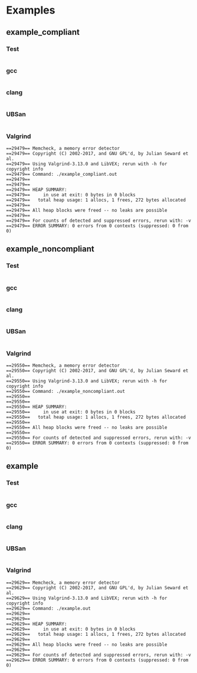 # Examples
## example_compliant
### Test
```
```
### gcc
```
```
### clang
```
```
### UBSan
```
```
### Valgrind
```
==29479== Memcheck, a memory error detector
==29479== Copyright (C) 2002-2017, and GNU GPL'd, by Julian Seward et al.
==29479== Using Valgrind-3.13.0 and LibVEX; rerun with -h for copyright info
==29479== Command: ./example_compliant.out
==29479== 
==29479== 
==29479== HEAP SUMMARY:
==29479==     in use at exit: 0 bytes in 0 blocks
==29479==   total heap usage: 1 allocs, 1 frees, 272 bytes allocated
==29479== 
==29479== All heap blocks were freed -- no leaks are possible
==29479== 
==29479== For counts of detected and suppressed errors, rerun with: -v
==29479== ERROR SUMMARY: 0 errors from 0 contexts (suppressed: 0 from 0)
```
## example_noncompliant
### Test
```
```
### gcc
```
```
### clang
```
```
### UBSan
```
```
### Valgrind
```
==29550== Memcheck, a memory error detector
==29550== Copyright (C) 2002-2017, and GNU GPL'd, by Julian Seward et al.
==29550== Using Valgrind-3.13.0 and LibVEX; rerun with -h for copyright info
==29550== Command: ./example_noncompliant.out
==29550== 
==29550== 
==29550== HEAP SUMMARY:
==29550==     in use at exit: 0 bytes in 0 blocks
==29550==   total heap usage: 1 allocs, 1 frees, 272 bytes allocated
==29550== 
==29550== All heap blocks were freed -- no leaks are possible
==29550== 
==29550== For counts of detected and suppressed errors, rerun with: -v
==29550== ERROR SUMMARY: 0 errors from 0 contexts (suppressed: 0 from 0)
```
## example
### Test
```
```
### gcc
```
```
### clang
```
```
### UBSan
```
```
### Valgrind
```
==29629== Memcheck, a memory error detector
==29629== Copyright (C) 2002-2017, and GNU GPL'd, by Julian Seward et al.
==29629== Using Valgrind-3.13.0 and LibVEX; rerun with -h for copyright info
==29629== Command: ./example.out
==29629== 
==29629== 
==29629== HEAP SUMMARY:
==29629==     in use at exit: 0 bytes in 0 blocks
==29629==   total heap usage: 1 allocs, 1 frees, 272 bytes allocated
==29629== 
==29629== All heap blocks were freed -- no leaks are possible
==29629== 
==29629== For counts of detected and suppressed errors, rerun with: -v
==29629== ERROR SUMMARY: 0 errors from 0 contexts (suppressed: 0 from 0)
```
